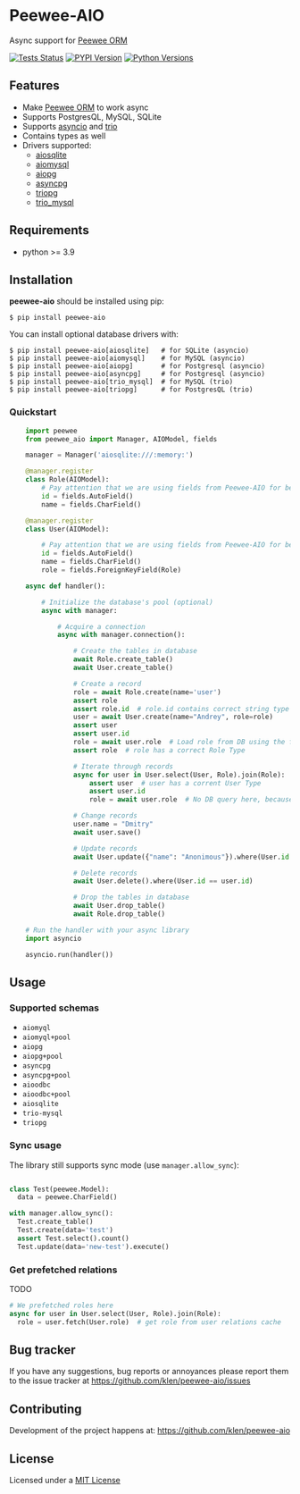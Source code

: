 # Peewee-AIO

Async support for [Peewee ORM](https://github.com/coleifer/peewee)

[![Tests Status](https://github.com/klen/peewee-aio/workflows/tests/badge.svg)](https://github.com/klen/peewee-aio/actions)
[![PYPI Version](https://img.shields.io/pypi/v/peewee-aio)](https://pypi.org/project/peewee-aio/)
[![Python Versions](https://img.shields.io/pypi/pyversions/peewee-aio)](https://pypi.org/project/peewee-aio/)

## Features

* Make [Peewee ORM](https://github.com/coleifer/peewee) to work async
* Supports PostgresQL, MySQL, SQLite
* Supports [asyncio](https://docs.python.org/3/library/asyncio.html) and
  [trio](https://github.com/python-trio/trio)
* Contains types as well
* Drivers supported:
    - [aiosqlite](https://github.com/omnilib/aiosqlite)
    - [aiomysql](https://github.com/aio-libs/aiomysql)
    - [aiopg](https://github.com/aio-libs/aiopg)
    - [asyncpg](https://github.com/MagicStack/asyncpg)
    - [triopg](https://github.com/python-trio/triopg)
    - [trio_mysql](https://github.com/python-trio/trio-mysql)


## Requirements

* python >= 3.9

## Installation

**peewee-aio** should be installed using pip:

```shell
$ pip install peewee-aio
```

You can install optional database drivers with:

```shell
$ pip install peewee-aio[aiosqlite]   # for SQLite (asyncio)
$ pip install peewee-aio[aiomysql]    # for MySQL (asyncio)
$ pip install peewee-aio[aiopg]       # for Postgresql (asyncio)
$ pip install peewee-aio[asyncpg]     # for Postgresql (asyncio)
$ pip install peewee-aio[trio_mysql]  # for MySQL (trio)
$ pip install peewee-aio[triopg]      # for PostgresQL (trio)
```

### Quickstart

```python
    import peewee
    from peewee_aio import Manager, AIOModel, fields

    manager = Manager('aiosqlite:///:memory:')

    @manager.register
    class Role(AIOModel):
        # Pay attention that we are using fields from Peewee-AIO for better typing support
        id = fields.AutoField()
        name = fields.CharField()

    @manager.register
    class User(AIOModel):

        # Pay attention that we are using fields from Peewee-AIO for better typing support
        id = fields.AutoField()
        name = fields.CharField()
        role = fields.ForeignKeyField(Role)

    async def handler():

        # Initialize the database's pool (optional)
        async with manager:

            # Acquire a connection
            async with manager.connection():

                # Create the tables in database
                await Role.create_table()
                await User.create_table()

                # Create a record
                role = await Role.create(name='user')
                assert role
                assert role.id  # role.id contains correct string type
                user = await User.create(name="Andrey", role=role)
                assert user
                assert user.id
                role = await user.role  # Load role from DB using the foreign key
                assert role  # role has a correct Role Type

                # Iterate through records
                async for user in User.select(User, Role).join(Role):
                    assert user  # user has a corrent User Type
                    assert user.id
                    role = await user.role  # No DB query here, because the fk is preloaded

                # Change records
                user.name = "Dmitry"
                await user.save()

                # Update records
                await User.update({"name": "Anonimous"}).where(User.id == user.id)

                # Delete records
                await User.delete().where(User.id == user.id)

                # Drop the tables in database
                await User.drop_table()
                await Role.drop_table()

    # Run the handler with your async library
    import asyncio

    asyncio.run(handler())
```

## Usage

### Supported schemas

- `aiomyql`
- `aiomyql+pool`
- `aiopg`
- `aiopg+pool`
- `asyncpg`
- `asyncpg+pool`
- `aioodbc`
- `aioodbc+pool`
- `aiosqlite`
- `trio-mysql`
- `triopg`

### Sync usage

The library still supports sync mode (use `manager.allow_sync`):

```python

class Test(peewee.Model):
  data = peewee.CharField()

with manager.allow_sync():
  Test.create_table()
  Test.create(data='test')
  assert Test.select().count()
  Test.update(data='new-test').execute()

```


### Get prefetched relations

TODO

```python
# We prefetched roles here
async for user in User.select(User, Role).join(Role):
  role = user.fetch(User.role)  # get role from user relations cache

```

## Bug tracker

If you have any suggestions, bug reports or annoyances please report them to
the issue tracker at https://github.com/klen/peewee-aio/issues


## Contributing

Development of the project happens at: https://github.com/klen/peewee-aio


## License

Licensed under a [MIT License](http://opensource.org/licenses/MIT)
